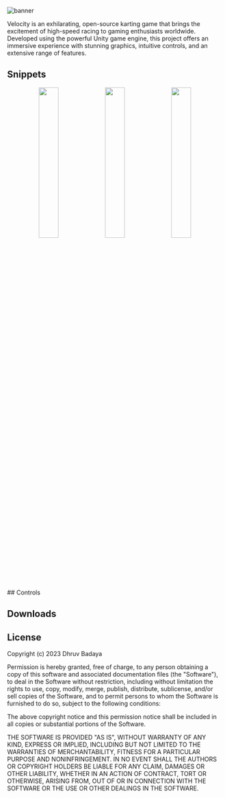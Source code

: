 ![banner](https://github.com/lightlessdays/Velocity/assets/97734029/c945ab40-c0d6-4c2f-8546-5e0dc7d1fd8f)

Velocity is an exhilarating, open-source karting game that brings the excitement of high-speed racing to gaming enthusiasts worldwide. Developed using the powerful Unity game engine, this project offers an immersive experience with stunning graphics, intuitive controls, and an extensive range of features.

## Snippets

<center><img src="https://github.com/lightlessdays/Velocity/assets/97734029/ff180749-8124-4a0f-b725-188a14d8b788" width=30%> <img src="https://github.com/lightlessdays/Velocity/assets/97734029/ff180749-8124-4a0f-b725-188a14d8b788" width=30%> <img src="https://github.com/lightlessdays/Velocity/assets/97734029/ff180749-8124-4a0f-b725-188a14d8b788" width=30%>
</center>
## Controls

## Downloads

## License

Copyright (c) 2023 Dhruv Badaya

Permission is hereby granted, free of charge, to any person obtaining a copy
of this software and associated documentation files (the "Software"), to deal
in the Software without restriction, including without limitation the rights
to use, copy, modify, merge, publish, distribute, sublicense, and/or sell
copies of the Software, and to permit persons to whom the Software is
furnished to do so, subject to the following conditions:

The above copyright notice and this permission notice shall be included in all
copies or substantial portions of the Software.

THE SOFTWARE IS PROVIDED "AS IS", WITHOUT WARRANTY OF ANY KIND, EXPRESS OR
IMPLIED, INCLUDING BUT NOT LIMITED TO THE WARRANTIES OF MERCHANTABILITY,
FITNESS FOR A PARTICULAR PURPOSE AND NONINFRINGEMENT. IN NO EVENT SHALL THE
AUTHORS OR COPYRIGHT HOLDERS BE LIABLE FOR ANY CLAIM, DAMAGES OR OTHER
LIABILITY, WHETHER IN AN ACTION OF CONTRACT, TORT OR OTHERWISE, ARISING FROM,
OUT OF OR IN CONNECTION WITH THE SOFTWARE OR THE USE OR OTHER DEALINGS IN THE
SOFTWARE.
